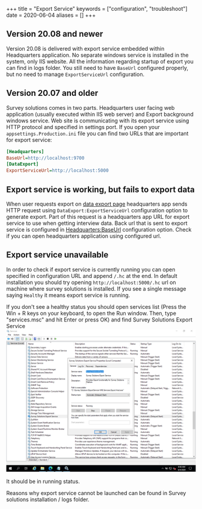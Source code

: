+++
title = "Export Service"
keywords = ["configuration", "troubleshoot"]
date = 2020-06-04
aliases = []
+++

## Version 20.08 and newer

Version 20.08 is delivered with export service embedded within Headquarters application. No separate windows service is installed in the system, only IIS website. All the information regarding startup of export you can find in logs folder. You still need to have `BaseUrl` configured properly, but no need to manage `ExportServiceUrl` configuration.

## Version 20.07 and older

Survey solutions comes in two parts. Headquarters user facing web application (usually executed within IIS web server) and Export background windows service. Web site is communicating with its export service using HTTP protocol and specified in settings port. If you open your `appsettings.Production.ini` file you can find two URLs that are important for export service:

``` INI
[Headquarters]
BaseUrl=http://localhost:9700
[DataExport]
ExportServiceUrl=http://localhost:5000
```

## Export service is working, but fails to export data

When user requests export on [data export page](../../export/data-export-tab) headquarters app sends HTTP request using `DataExport:ExportServiceUrl` configuration option to generate export. Part of this request is a headquarters app URL for export service to use when getting interview data. Back url that is sent to export service is configured in [Headquarters:BaseUrl](../standalone-installation#base-url) configuration option. Check if you can open headquarters application using configured url.

## Export service unavailable

In order to check if export service is currently running you can open specified in configuration URL and append `/.hc` at the end. In default installation you should try opening `http://localhost:5000/.hc` url on machine where survey solutions is installed. If you see a single message saying `Healthy` it means export service is running.

If you don't see a healthy status you should open services list (Press the Win + R keys on your keyboard, to open the Run window. Then, type "services.msc" and hit Enter or press OK) and find Survey Solutions Export Service
![Survey Solutions Export service](images/services.png)

It should be in running status.

Reasons why export service cannot be launched can be found in Survey solutions installation / logs folder.

